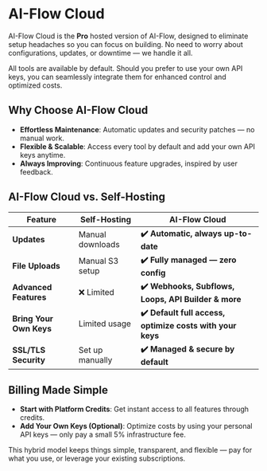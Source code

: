 # AI-Flow Cloud

AI-Flow Cloud is the **Pro** hosted version of AI-Flow, designed to eliminate setup headaches so you can focus on building. No need to worry about configurations, updates, or downtime — we handle it all.

All tools are available by default. Should you prefer to use your own API keys, you can seamlessly integrate them for enhanced control and optimized costs.

## Why Choose AI-Flow Cloud

- **Effortless Maintenance**: Automatic updates and security patches — no manual work.
- **Flexible & Scalable**: Access every tool by default and add your own API keys anytime.
- **Always Improving**: Continuous feature upgrades, inspired by user feedback.

## AI-Flow Cloud vs. Self-Hosting

| Feature                 | Self-Hosting     | AI-Flow Cloud                                             |
| ----------------------- | ---------------- | --------------------------------------------------------- |
| **Updates**             | Manual downloads | **✔️ Automatic, always up-to-date**                       |
| **File Uploads**        | Manual S3 setup  | **✔️ Fully managed — zero config**                        |
| **Advanced Features**   | ❌ Limited       | **✔️ Webhooks, Subflows, Loops, API Builder & more**      |
| **Bring Your Own Keys** | Limited usage    | **✔️ Default full access, optimize costs with your keys** |
| **SSL/TLS Security**    | Set up manually  | **✔️ Managed & secure by default**                        |

## Billing Made Simple

- **Start with Platform Credits**: Get instant access to all features through credits.
- **Add Your Own Keys (Optional)**: Optimize costs by using your personal API keys — only pay a small 5% infrastructure fee.

This hybrid model keeps things simple, transparent, and flexible — pay for what you use, or leverage your existing subscriptions.
